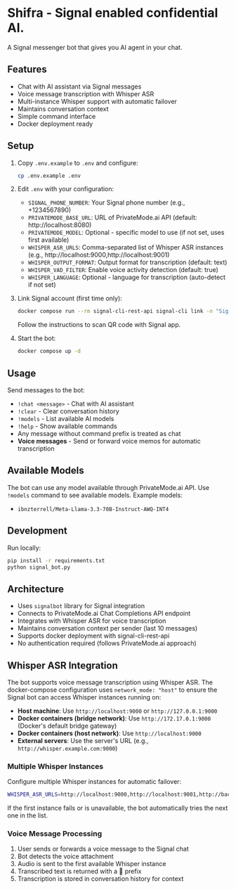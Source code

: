 # Shifra - Signal enabled confidential AI.

A Signal messenger bot that gives you AI agent in your chat.

## Features

- Chat with AI assistant via Signal messages
- Voice message transcription with Whisper ASR
- Multi-instance Whisper support with automatic failover
- Maintains conversation context
- Simple command interface
- Docker deployment ready

## Setup

1. Copy `.env.example` to `.env` and configure:
   ```bash
   cp .env.example .env
   ```

2. Edit `.env` with your configuration:
   - `SIGNAL_PHONE_NUMBER`: Your Signal phone number (e.g., +1234567890)
   - `PRIVATEMODE_BASE_URL`: URL of PrivateMode.ai API (default: http://localhost:8080)
   - `PRIVATEMODE_MODEL`: Optional - specific model to use (if not set, uses first available)
   - `WHISPER_ASR_URLS`: Comma-separated list of Whisper ASR instances (e.g., http://localhost:9000,http://localhost:9001)
   - `WHISPER_OUTPUT_FORMAT`: Output format for transcription (default: text)
   - `WHISPER_VAD_FILTER`: Enable voice activity detection (default: true)
   - `WHISPER_LANGUAGE`: Optional - language for transcription (auto-detect if not set)

3. Link Signal account (first time only):
   ```bash
   docker compose run --rm signal-cli-rest-api signal-cli link -n "Signal Bot"
   ```
   Follow the instructions to scan QR code with Signal app.

4. Start the bot:
   ```bash
   docker compose up -d
   ```

## Usage

Send messages to the bot:

- `!chat <message>` - Chat with AI assistant
- `!clear` - Clear conversation history
- `!models` - List available AI models
- `!help` - Show available commands
- Any message without command prefix is treated as chat
- **Voice messages** - Send or forward voice memos for automatic transcription

## Available Models

The bot can use any model available through PrivateMode.ai API. Use `!models` command to see available models. Example models:
- `ibnzterrell/Meta-Llama-3.3-70B-Instruct-AWQ-INT4`

## Development

Run locally:
```bash
pip install -r requirements.txt
python signal_bot.py
```

## Architecture

- Uses `signalbot` library for Signal integration
- Connects to PrivateMode.ai Chat Completions API endpoint
- Integrates with Whisper ASR for voice transcription
- Maintains conversation context per sender (last 10 messages)
- Supports docker deployment with signal-cli-rest-api
- No authentication required (follows PrivateMode.ai approach)

## Whisper ASR Integration

The bot supports voice message transcription using Whisper ASR. The docker-compose configuration uses `network_mode: "host"` to ensure the Signal bot can access Whisper instances running on:

- **Host machine**: Use `http://localhost:9000` or `http://127.0.0.1:9000`
- **Docker containers (bridge network)**: Use `http://172.17.0.1:9000` (Docker's default bridge gateway)
- **Docker containers (host network)**: Use `http://localhost:9000`
- **External servers**: Use the server's URL (e.g., `http://whisper.example.com:9000`)

### Multiple Whisper Instances

Configure multiple Whisper instances for automatic failover:
```bash
WHISPER_ASR_URLS=http://localhost:9000,http://localhost:9001,http://backup-server:9000
```

If the first instance fails or is unavailable, the bot automatically tries the next one in the list.

### Voice Message Processing

1. User sends or forwards a voice message to the Signal chat
2. Bot detects the voice attachment
3. Audio is sent to the first available Whisper instance
4. Transcribed text is returned with a 📝 prefix
5. Transcription is stored in conversation history for context
